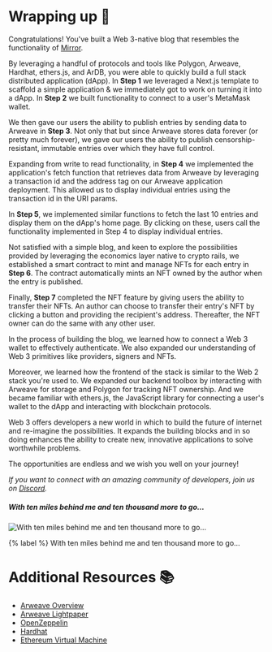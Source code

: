 # Wrapping up 🎁

Congratulations! You've built a Web 3-native blog that resembles the functionality of [Mirror](https://mirror.xyz/).

By leveraging a handful of protocols and tools like Polygon, Arweave, Hardhat, ethers.js, and ArDB, you were able to quickly build a full stack distributed application (dApp). In **Step 1** we leveraged a Next.js template to scaffold a simple application & we immediately got to work on turning it into a dApp. In **Step 2** we built functionality to connect to a user's MetaMask wallet.

We then gave our users the ability to publish entries by sending data to Arweave in **Step 3**. Not only that but since Arweave stores data forever (or pretty much forever), we gave our users the ability to publish censorship-resistant, immutable entries over which they have full control.

Expanding from write to read functionality, in **Step 4** we implemented the application's fetch function that retrieves data from Arweave by leveraging a transaction id and the address tag on our Arweave application deployment. This allowed us to display individual entries using the transaction id in the URI params.

In **Step 5**, we implemented similar functions to fetch the last 10 entries and display them on the dApp's home page. By clicking on these, users call the functionality implemented in Step 4 to display individual entries.

Not satisfied with a simple blog, and keen to explore the possibilities provided by leveraging the economics layer native to crypto rails, we established a smart contract to mint and manage NFTs for each entry in **Step 6**. The contract automatically mints an NFT owned by the author when the entry is published.

Finally, **Step 7** completed the NFT feature by giving users the ability to transfer their NFTs. An author can choose to transfer their entry's NFT by clicking a button and providing the recipient's address. Thereafter, the NFT owner can do the same with any other user.

In the process of building the blog, we learned how to connect a Web 3 wallet to effectively authenticate. We also expanded our understanding of Web 3 primitives like providers, signers and NFTs. 

Moreover, we learned how the frontend of the stack is similar to the Web 2 stack you're used to. We expanded our backend toolbox by interacting with Arweave for storage and Polygon for tracking NFT ownership. And we became familiar with ethers.js, the JavaScript library for connecting a user's wallet to the dApp and interacting with blockchain protocols.

Web 3 offers developers a new world in which to build the future of internet and re-imagine the possibilities. It expands the building blocks and in so doing enhances the ability to create new, innovative applications to solve worthwhile problems. 

The opportunities are endless and we wish you well on your journey!

_If you want to connect with an amazing community of developers, join us on [Discord](https://figment.io/devchat)._

##### _With ten miles behind me and ten thousand more to go…_
![With ten miles behind me and ten thousand more to go…](https://raw.githubusercontent.com/figment-networks/learn-tutorials/mirror-tutorial/mirror/assets/hike.jpeg?raw=true)

{% label %}
With ten miles behind me and ten thousand more to go…

# Additional Resources 📚

- [Arweave Overview](https://www.arweave.org/technology)
- [Arweave Lightpaper](https://www.arweave.org/files/arweave-lightpaper.pdf)
- [OpenZeppelin](https://openzeppelin.com/)
- [Hardhat](https://hardhat.org/)
- [Ethereum Virtual Machine](https://ethereum.org/en/developers/docs/evm/)
